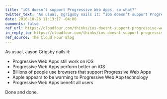```yaml
---
title: "iOS doesn’t support Progressive Web Apps, so what?"
twitter_text: "As usual, @grigsby nails it: “iOS doesn’t support Progressive Web Apps, so what?”"
date: 2016-10-26 11:13:17 -04:00
comments: false
ref_url: https://cloudfour.com/thinks/ios-doesnt-support-progressive-web-apps-so-what/
in_reply_to: https://cloudfour.com/thinks/ios-doesnt-support-progressive-web-apps-so-what/
ref_source: The Cloud Four Blog
---
```


As usual, Jason Grigsby nails it:

* Progressive Web Apps still work on iOS
* Progressive Web Apps perform better on iOS
* Billions of people use browsers that support Progressive Web Apps
* Apple appears to be warming to Progressive Web App technology
* Progressive Web Apps benefit all users

Done and done.
